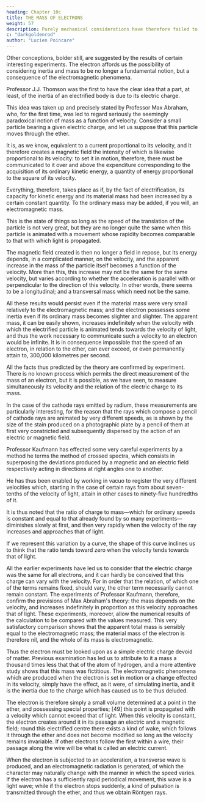 ```yaml
---
heading: Chapter 10c
title: THE MASS OF ELECTRONS
weight: 57
description: Purely mechanical considerations have therefore failed to give an entirely satisfactory interpretation of the phenomena in which even the simplest relations between matter and the ether appear
c: "darkgoldenrod"
author: "Lucien Poincare"
---
```





Other conceptions, bolder still, are suggested by the results of certain interesting experiments. The electron affords us the possibility of considering inertia and mass to be no longer a fundamental notion, but a consequence of the electromagnetic phenomena.

Professor J.J. Thomson was the first to have the clear idea that a part, at least, of the inertia of an electrified body is due to its electric charge. 

This idea was taken up and precisely stated by Professor Max Abraham, who, for the first time, was led to regard seriously the seemingly paradoxical notion of mass as a function of velocity. Consider a small particle bearing a given electric charge, and let us suppose that this particle moves through the ether. 

It is, as we know, equivalent to a current proportional to its velocity, and it therefore creates a magnetic field the intensity of which is likewise proportional to its velocity: to set it in motion, therefore, there must be communicated to it over and above the expenditure corresponding to the acquisition of its ordinary kinetic energy, a quantity of energy proportional to the square of its velocity. 

Everything, therefore, takes place as if, by the fact of electrification, its capacity for kinetic energy and its material mass had been increased by a certain constant quantity. To the ordinary mass may be added, if you will, an electromagnetic mass.

This is the state of things so long as the speed of the translation of the particle is not very great, but they are no longer quite the same when this particle is animated with a movement whose rapidity becomes comparable to that with which light is propagated.

The magnetic field created is then no longer a field in repose, but its energy depends, in a complicated manner, on the velocity, and the apparent increase in the mass of the particle itself becomes a function of the velocity. More than this, this increase may not be the same for the same velocity, but varies according to whether the acceleration is parallel with or perpendicular to the direction of this velocity. In other words, there seems to be a longitudinal; and a transversal mass which need not be the same.

All these results would persist even if the material mass were very small relatively to the electromagnetic mass; and the electron possesses some inertia even if its ordinary mass becomes slighter and slighter. The apparent mass, it can be easily shown, increases indefinitely when the velocity with which the electrified particle is animated tends towards the velocity of light, and thus the work necessary to communicate such a velocity to an electron would be infinite. It is in consequence impossible that the speed of an electron, in relation to the ether, can ever exceed, or even permanently attain to, 300,000 kilometres per second.

All the facts thus predicted by the theory are confirmed by experiment. There is no known process which permits the direct measurement of the mass of an electron, but it is possible, as we have seen, to measure simultaneously its velocity and the relation of the electric charge to its mass. 

In the case of the cathode rays emitted by radium, these measurements are particularly interesting, for the reason that the rays which compose a pencil of cathode rays are animated by very different speeds, as is shown by the size of the stain produced on a photographic plate by a pencil of them at first very constricted and subsequently dispersed by the action of an electric or magnetic field. 

Professor Kaufmann has effected some very careful experiments by a method he terms the method of crossed spectra, which consists in superposing the deviations produced by a magnetic and an electric field respectively acting in directions at right angles one to another. 

He has thus been enabled by working in vacuo to register the very different velocities which, starting in the case of certain rays from about seven-tenths of the velocity of light, attain in other cases to ninety-five hundredths of it.

It is thus noted that the ratio of charge to mass—which for ordinary speeds is constant and equal to that already found by so many experiments—diminishes slowly at first, and then very rapidly when the velocity of the ray increases and approaches that of light. 

If we represent this variation by a curve, the shape of this curve inclines us to think that the ratio tends toward zero when the velocity tends towards that of light.

All the earlier experiments have led us to consider that the electric charge was the same for all electrons, and it can hardly be conceived that this charge can vary with the velocity. For in order that the relation, of which one of the terms remains fixed, should vary, the other term necessarily cannot remain constant. The experiments of Professor Kaufmann, therefore, confirm the previsions of Max Abraham's theory: the mass depends on the velocity, and increases indefinitely in proportion as this velocity approaches that of light. These experiments, moreover, allow the numerical results of the calculation to be compared with the values measured. This very satisfactory comparison shows that the apparent total mass is sensibly equal to the electromagnetic mass; the material mass of the electron is therefore nil, and the whole of its mass is electromagnetic.

Thus the electron must be looked upon as a simple electric charge devoid of matter. Previous examination has led us to attribute to it a mass a thousand times less that that of the atom of hydrogen, and a more attentive study shows that this mass was fictitious. The electromagnetic phenomena which are produced when the electron is set in motion or a change effected in its velocity, simply have the effect, as it were, of simulating inertia, and it is the inertia due to the charge which has caused us to be thus deluded.

The electron is therefore simply a small volume determined at a point in the ether, and possessing special properties; [49] this point is propagated with a velocity which cannot exceed that of light. When this velocity is constant, the electron creates around it in its passage an electric and a magnetic field; round this electrified centre there exists a kind of wake, which follows it through the ether and does not become modified so long as the velocity remains invariable. If other electrons follow the first within a wire, their passage along the wire will be what is called an electric current.

When the electron is subjected to an acceleration, a transverse wave is produced, and an electromagnetic radiation is generated, of which the character may naturally change with the manner in which the speed varies. If the electron has a sufficiently rapid periodical movement, this wave is a light wave; while if the electron stops suddenly, a kind of pulsation is transmitted through the ether, and thus we obtain Röntgen rays.



